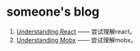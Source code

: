 # someone's blog
1. [Understanding React](https://github.com/Chr15t0pher/blog/issues/1) —— 尝试理解react。
2. [Understanding Mobx](https://github.com/Chr15t0pher/blog/issues/2) —— 尝试理解mobx。
